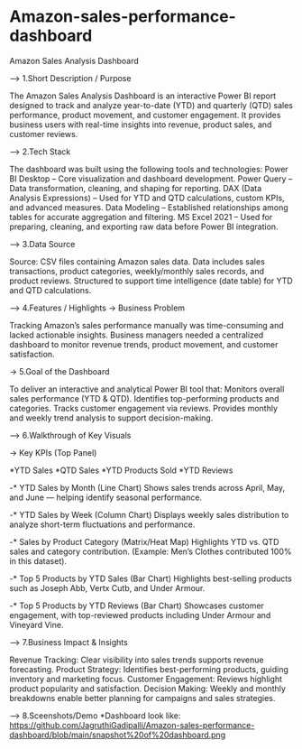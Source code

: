 # Amazon-sales-performance-dashboard
Amazon Sales Analysis Dashboard

--> 1.Short Description / Purpose

The Amazon Sales Analysis Dashboard is an interactive Power BI report designed to track and analyze year-to-date (YTD) and quarterly (QTD) sales performance, product movement, and customer engagement. It provides business users with real-time insights into revenue, product sales, and customer reviews.

--> 2.Tech Stack

The dashboard was built using the following tools and technologies:
Power BI Desktop – Core visualization and dashboard development.
Power Query – Data transformation, cleaning, and shaping for reporting.
DAX (Data Analysis Expressions) – Used for YTD and QTD calculations, custom KPIs, and advanced measures.
Data Modeling – Established relationships among tables for accurate aggregation and filtering.
MS Excel 2021 – Used for preparing, cleaning, and exporting raw data before Power BI integration.

--> 3.Data Source

Source: CSV files containing Amazon sales data.
Data includes sales transactions, product categories, weekly/monthly sales records, and product reviews.
Structured to support time intelligence (date table) for YTD and QTD calculations.

--> 4.Features / Highlights
  -> Business Problem

Tracking Amazon’s sales performance manually was time-consuming and lacked actionable insights. Business managers needed a centralized dashboard to monitor revenue trends, product movement, and customer satisfaction.

  -> 5.Goal of the Dashboard

To deliver an interactive and analytical Power BI tool that:
Monitors overall sales performance (YTD & QTD).
Identifies top-performing products and categories.
Tracks customer engagement via reviews.
Provides monthly and weekly trend analysis to support decision-making.

--> 6.Walkthrough of Key Visuals

   -> Key KPIs (Top Panel)

*YTD Sales
*QTD Sales
*YTD Products Sold
*YTD Reviews

-* YTD Sales by Month (Line Chart)
Shows sales trends across April, May, and June — helping identify seasonal performance.

-* YTD Sales by Week (Column Chart)
Displays weekly sales distribution to analyze short-term fluctuations and performance.

-* Sales by Product Category (Matrix/Heat Map)
Highlights YTD vs. QTD sales and category contribution. (Example: Men’s Clothes contributed 100% in this dataset).

-* Top 5 Products by YTD Sales (Bar Chart)
Highlights best-selling products such as Joseph Abb, Vertx Cutb, and Under Armour.

-* Top 5 Products by YTD Reviews (Bar Chart)
Showcases customer engagement, with top-reviewed products including Under Armour and Vineyard Vine.

--> 7.Business Impact & Insights

Revenue Tracking: Clear visibility into sales trends supports revenue forecasting.
Product Strategy: Identifies best-performing products, guiding inventory and marketing focus.
Customer Engagement: Reviews highlight product popularity and satisfaction.
Decision Making: Weekly and monthly breakdowns enable better planning for campaigns and sales strategies.

--> 8.Sceenshots/Demo
 *Dashboard look like: 
           https://github.com/JagruthiGadipalli/Amazon-sales-performance-dashboard/blob/main/snapshot%20of%20dashboard.png
